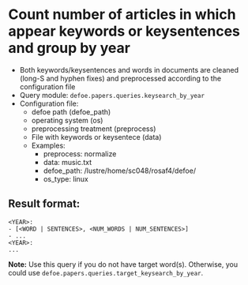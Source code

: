 # Count number of articles in which appear keywords or keysentences and group by year

* Both keywords/keysentences and words in documents are cleaned (long-S and hyphen fixes) and preprocessed according to the configuration file
* Query module: `defoe.papers.queries.keysearch_by_year`
* Configuration file:
  - defoe path (defoe_path)
  - operating system (os) 
  - preprocessing treatment (preprocess)
  - File with keywords or keysentece (data)
  - Examples:
     - preprocess: normalize
     - data: music.txt
     - defoe_path: /lustre/home/sc048/rosaf4/defoe/
     - os_type: linux

Result format:
----------------------------------------------------------

```
<YEAR>:
- [<WORD | SENTENCES>, <NUM_WORDS | NUM_SENTENCES>]
- ...
<YEAR>:
...
```

**Note:** Use this query if you do not have target word(s). Otherwise, you could use `defoe.papers.queries.target_keysearch_by_year`.  

